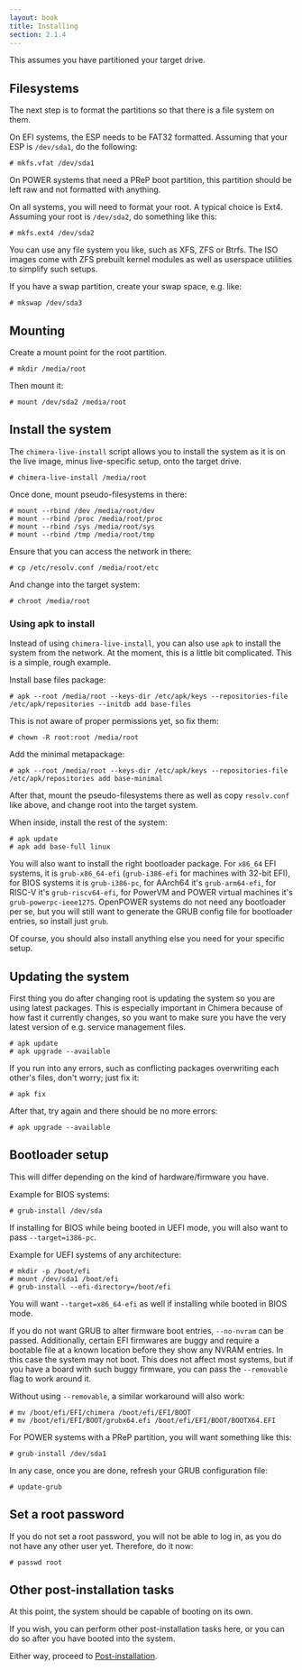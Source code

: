 ```yaml
---
layout: book
title: Installing
section: 2.1.4
---
```


This assumes you have partitioned your target drive.

## Filesystems

The next step is to format the partitions so that there is a file
system on them.

On EFI systems, the ESP needs to be FAT32 formatted. Assuming that
your ESP is `/dev/sda1`, do the following:

```
# mkfs.vfat /dev/sda1
```

On POWER systems that need a PReP boot partition, this partition
should be left raw and not formatted with anything.

On all systems, you will need to format your root. A typical choice
is Ext4. Assuming your root is `/dev/sda2`, do something like this:

```
# mkfs.ext4 /dev/sda2
```

You can use any file system you like, such as XFS, ZFS or Btrfs.
The ISO images come with ZFS prebuilt kernel modules as well as
userspace utilities to simplify such setups.

If you have a swap partition, create your swap space, e.g. like:

```
# mkswap /dev/sda3
```

## Mounting

Create a mount point for the root partition.

```
# mkdir /media/root
```

Then mount it:

```
# mount /dev/sda2 /media/root
```

## Install the system

The `chimera-live-install` script allows you to install the
system as it is on the live image, minus live-specific setup,
onto the target drive.

```
# chimera-live-install /media/root
```

Once done, mount pseudo-filesystems in there:

```
# mount --rbind /dev /media/root/dev
# mount --rbind /proc /media/root/proc
# mount --rbind /sys /media/root/sys
# mount --rbind /tmp /media/root/tmp
```

Ensure that you can access the network in there:

```
# cp /etc/resolv.conf /media/root/etc
```

And change into the target system:

```
# chroot /media/root
```

### Using apk to install

Instead of using `chimera-live-install`, you can also use `apk`
to install the system from the network. At the moment, this is a
little bit complicated. This is a simple, rough example.

Install base files package:

```
# apk --root /media/root --keys-dir /etc/apk/keys --repositories-file /etc/apk/repositories --initdb add base-files
```

This is not aware of proper permissions yet, so fix them:

```
# chown -R root:root /media/root
```

Add the minimal metapackage:

```
# apk --root /media/root --keys-dir /etc/apk/keys --repositories-file /etc/apk/repositories add base-minimal
```

After that, mount the pseudo-filesystems there as well as copy
`resolv.conf` like above, and change root into the target system.

When inside, install the rest of the system:

```
# apk update
# apk add base-full linux
```

You will also want to install the right bootloader package. For
`x86_64` EFI systems, it is `grub-x86_64-efi` (`grub-i386-efi`
for machines with 32-bit EFI), for BIOS systems it is `grub-i386-pc`,
for AArch64 it's `grub-arm64-efi`, for RISC-V it's `grub-riscv64-efi`,
for PowerVM and POWER virtual machines it's `grub-powerpc-ieee1275`.
OpenPOWER systems do not need any bootloader per se, but you will
still want to generate the GRUB config file for bootloader entries,
so install just `grub`.

Of course, you should also install anything else you need for your
specific setup.

## Updating the system

First thing you do after changing root is updating the system so you
are using latest packages. This is especially important in Chimera
because of how fast it currently changes, so you want to make sure
you have the very latest version of e.g. service management files.

```
# apk update
# apk upgrade --available
```

If you run into any errors, such as conflicting packages overwriting
each other's files, don't worry; just fix it:

```
# apk fix
```

After that, try again and there should be no more errors:

```
# apk upgrade --available
```

## Bootloader setup

This will differ depending on the kind of hardware/firmware you have.

Example for BIOS systems:

```
# grub-install /dev/sda
```

If installing for BIOS while being booted in UEFI mode, you will also
want to pass `--target=i386-pc`.

Example for UEFI systems of any architecture:

```
# mkdir -p /boot/efi
# mount /dev/sda1 /boot/efi
# grub-install --efi-directory=/boot/efi
```

You will want `--target=x86_64-efi` as well if installing while booted
in BIOS mode.

If you do not want GRUB to alter firmware boot entries, `--no-nvram` can be
passed. Additionally, certain EFI firmwares are buggy and require a bootable
file at a known location before they show any NVRAM entries. In this case
the system may not boot. This does not affect most systems, but if you have
a board with such buggy firmware, you can pass the `--removable` flag to
work around it.

Without using `--removable`, a similar workaround will also work:

```
# mv /boot/efi/EFI/chimera /boot/efi/EFI/BOOT
# mv /boot/efi/EFI/BOOT/grubx64.efi /boot/efi/EFI/BOOT/BOOTX64.EFI
```

For POWER systems with a PReP partition, you will want something like this:

```
# grub-install /dev/sda1
```

In any case, once you are done, refresh your GRUB configuration file:

```
# update-grub
```

## Set a root password

If you do not set a root password, you will not be able to log in, as you
do not have any other user yet. Therefore, do it now:

```
# passwd root
```

## Other post-installation tasks

At this point, the system should be capable of booting on its own.

If you wish, you can perform other post-installation tasks here, or you can
do so after you have booted into the system.

Either way, proceed to [Post-installation](/docs/configuration/post-installation).
